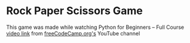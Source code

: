 # Rock Paper Scissors Game
This game was made while watching Python for Beginners – Full Course [video link](https://youtu.be/eWRfhZUzrAc) from [freeCodeCamp.org's](https://www.youtube.com/@freecodecamp) YouTube channel
